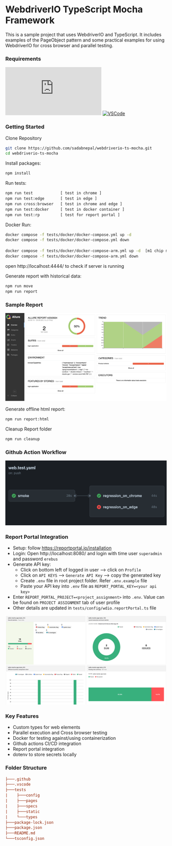 # WebdriverIO TypeScript Mocha Framework

This is a sample project that uses WebdriverIO and TypeScript. It includes examples of the PageObject pattern and some practical examples for using WebdriverIO for cross browser and parallel testing.

### Requirements

[![NodeJs](https://img.shields.io/badge/-NodeJS%20v%20>=%2016-white?logo=node.js)](https://nodejs.org/en/download/)
[![VSCode](https://img.shields.io/badge/-Visual%20Studio%20Code-%233178C6?logo=visual-studio-code)](https://code.visualstudio.com/download)

### Getting Started

Clone Repository

```bash
git clone https://github.com/sadabnepal/webdriverio-ts-mocha.git
cd webdriverio-ts-mocha
```

Install packages:

```bash
npm install
```

Run tests:

```bash
npm run test            [ test in chrome ]
npm run test:edge       [ test in edge ]
npm run cross:browser   [ test in chrome and edge ]
npm run test:docker     [ test in docker container ]
npm run test:rp         [ test for report portal ]
```

Docker Run:

```bash
docker compose -f tests/docker/docker-compose.yml up -d
docker compose -f tests/docker/docker-compose.yml down

docker compose -f tests/docker/docker-compose-arm.yml up -d  [m1 chip mac user]
docker compose -f tests/docker/docker-compose-arm.yml down
```
open http://localhost:4444/ to check if server is running

Generate report with historical data:
```bash
npm run move
npm run report
```
### Sample Report
![allure_report](./images/allureHome.png)

Generate offline html report:
```bash
npm run report:html
```

Cleanup Report folder

```bash
npm run cleanup
```
### Github Action Workflow
![docker_run](./images/githubRun.png)

### Report Portal Integration
- Setup: follow https://reportportal.io/installation
- Login: Open http://localhost:8080/ and login with time user `superadmin` and password `erebus`
- Generate API key:
    - Click on bottom left of logged in user --> click on `Profile`
    - Click on `API KEYS` --> `Generate API Key` --> copy the generated key
    - Create `.env` file in root project folder. Refer `.env.example` file
    - Paste your API key into `.env` file as `REPORT_PORTAL_KEY=<your api key>`
- Enter `REPORT_PORTAL_PROJECT=<project_assignment>` into `.env`. Value can be found on `PROJECT ASSIGNMENT` tab of user profile
- Other details are updated in `tests/config/wdio.reportPortal.ts` file

![docker_run](./images/reportPortal.png)

### Key Features
- Custom types for web elements
- Parallel execution and Cross browser testing
- Docker for testing against/using containerization
- Github actions CI/CD integration
- Report portal integration
- dotenv to store secrets locally 

### Folder Structure

```ini
├───.github
├───.vscode
├───tests
|    ├───config
|    ├───pages
|    ├───specs
|    ├───static
|    └───types
├───package-lock.json
├───package.json
├───README.md
└───tsconfig.json
```
